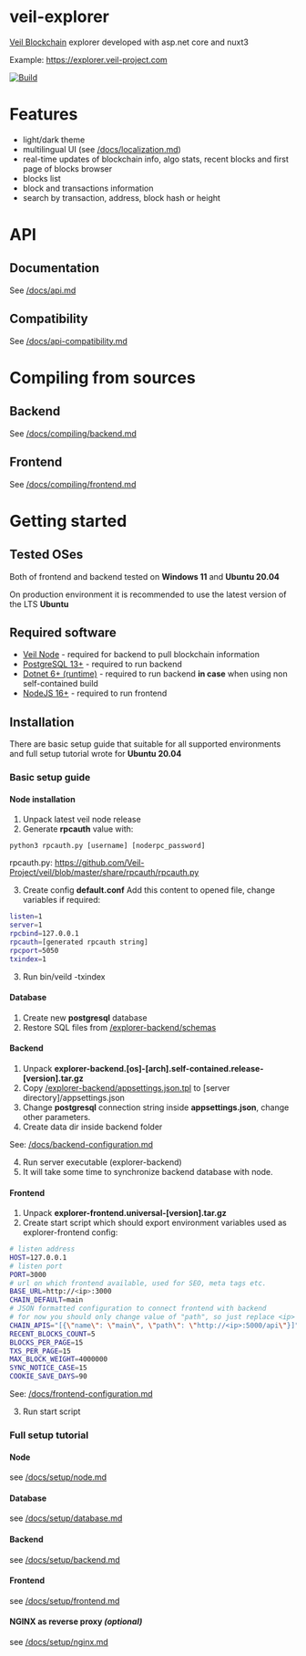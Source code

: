 # veil-explorer
[Veil Blockchain](https://github.com/Veil-Project/veil) explorer developed with asp.net core and nuxt3

Example: https://explorer.veil-project.com

[![Build](https://github.com/steel97/veil-explorer/actions/workflows/build.yaml/badge.svg)](https://github.com/steel97/veil-explorer/actions/workflows/build.yaml)

# Features
- light/dark theme
- multilingual UI (see [/docs/localization.md](/docs/localization.md))
- real-time updates of blockchain info, algo stats, recent blocks and first page of blocks browser
- blocks list
- block and transactions information
- search by transaction, address, block hash or height

# API
## Documentation
See [/docs/api.md](/docs/api.md)
## Compatibility
See [/docs/api-compatibility.md](/docs/api-compatibility.md)

# Compiling from sources
## Backend
See [/docs/compiling/backend.md](/docs/compiling/backend.md)
## Frontend
See [/docs/compiling/frontend.md](/docs/compiling/frontend.md)

# Getting started
## Tested OSes
Both of frontend and backend tested on **Windows 11** and **Ubuntu 20.04**

On production environment it is recommended to use the latest version of the LTS **Ubuntu**

## Required software
- [Veil Node](https://github.com/Veil-Project/veil) - required for backend to pull blockchain information
- [PostgreSQL 13+](https://www.postgresql.org/download/) - required to run backend
- [Dotnet 6+ (runtime)](https://dotnet.microsoft.com/en-us/download/dotnet/6.0) - required to run backend **in case** when using non self-contained build
- [NodeJS 16+](https://nodejs.org/en/) - required to run frontend

## Installation
There are basic setup guide that suitable for all supported environments and full setup tutorial wrote for **Ubuntu 20.04**
### Basic setup guide
#### Node installation
1. Unpack latest veil node release
2. Generate **rpcauth** value with:
```
python3 rpcauth.py [username] [noderpc_password]
```
rpcauth.py: https://github.com/Veil-Project/veil/blob/master/share/rpcauth/rpcauth.py

3. Create config **default.conf**
Add this content to opened file, change variables if required:
```bash
listen=1
server=1
rpcbind=127.0.0.1
rpcauth=[generated rpcauth string]
rpcport=5050
txindex=1
```
3. Run bin/veild -txindex
#### Database
1. Create new **postgresql** database
2. Restore SQL files from [/explorer-backend/schemas](/explorer-backend/schemas)
#### Backend
1. Unpack **explorer-backend.\[os\]-\[arch\].self-contained.release-\[version\].tar.gz**
2. Copy [/explorer-backend/appsettings.json.tpl](/explorer-backend/appsettings.json.tpl) to \[server directory\]/appsettings.json
3. Change **postgresql** connection string inside **appsettings.json**, change other parameters.
4. Create data dir inside backend folder

See: [/docs/backend-configuration.md](/docs/backend-configuration.md)

4. Run server executable (explorer-backend)
5. It will take some time to synchronize backend database with node.
#### Frontend
1. Unpack **explorer-frontend.universal-\[version\].tar.gz**
2. Create start script which should export environment variables used as explorer-frontend config:
```bash
# listen address
HOST=127.0.0.1
# listen port
PORT=3000
# url on which frontend available, used for SEO, meta tags etc.
BASE_URL=http://<ip>:3000
CHAIN_DEFAULT=main
# JSON formatted configuration to connect frontend with backend
# for now you should only change value of "path", so just replace <ip> and <backend_port>
CHAIN_APIS="[{\"name\": \"main\", \"path\": \"http://<ip>:5000/api\"}]"
RECENT_BLOCKS_COUNT=5
BLOCKS_PER_PAGE=15
TXS_PER_PAGE=15
MAX_BLOCK_WEIGHT=4000000
SYNC_NOTICE_CASE=15
COOKIE_SAVE_DAYS=90
```
See: [/docs/frontend-configuration.md](/docs/frontend-configuration.md)

3. Run start script


### Full setup tutorial
#### Node
see [/docs/setup/node.md](/docs/setup/node.md)
#### Database
see [/docs/setup/database.md](/docs/setup/database.md)
#### Backend
see [/docs/setup/backend.md](/docs/setup/backend.md)
#### Frontend
see [/docs/setup/frontend.md](/docs/setup/frontend.md)
#### NGINX as reverse proxy *(optional)* 
see [/docs/setup/nginx.md](/docs/setup/nginx.md)
